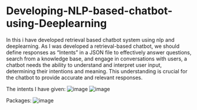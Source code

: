 # Developing-NLP-based-chatbot-using-Deeplearning
In this i have developed retrieval based chatbot system using nlp and deeplearning.
As I was developed a retrieval-based chatbot, we should define responses as “Intents” in a JSON file to effectively answer questions, search from a knowledge base, and engage in conversations with users, a chatbot needs the ability to understand and interpret user input, determining their intentions and meaning. This understanding is crucial for the chatbot to provide accurate and relevant responses.


The intents I have given:
![image](https://github.com/rak-shi/Developing-NLP-based-chatbot-using-Deeplearning/assets/122455761/7dbb04c4-52eb-43f0-bea7-210d8b0c6443)
![image](https://github.com/rak-shi/Developing-NLP-based-chatbot-using-Deeplearning/assets/122455761/cf32178b-3573-47d8-8807-3a8416a1436e)

Packages:
![image](https://github.com/rak-shi/Developing-NLP-based-chatbot-using-Deeplearning/assets/122455761/2c41c36b-ae51-40dd-9dfe-389a213d12e9)
